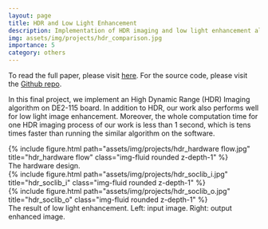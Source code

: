 ```yaml
---
layout: page
title: HDR and Low Light Enhancement
description: Implementation of HDR imaging and low light enhancement algorithms on a FPGA board.
img: assets/img/projects/hdr_comparison.jpg
importance: 5
category: others
---
```


To read the full paper, please visit <a href="https://kevinchang73.github.io/assets/pdf/hdr.pdf">here</a>. For the source code, please visit the <a href="https://github.com/ChienKaiMa/2020Fall-NTUEE-DCLAB/tree/master/final">Github repo</a>.

In this final project, we implement an High Dynamic Range (HDR) Imaging algorithm on DE2-115 board. In addition to HDR, our work also performs well for low light image enhancement. Moreover, the whole computation time for one HDR imaging process of our work is less than 1 second, which is tens times faster than running the similar algorithm on the software.

<div class="row justify-content-md-center">
    <div class="col-sm-8 mt-3 mt-md-0">
        {% include figure.html path="assets/img/projects/hdr_hardware flow.jpg" title="hdr_hardware flow" class="img-fluid rounded z-depth-1" %}
    </div>
</div>
<div class="caption">
    The hardware design.
</div>

<div class="row">
    <div class="col-sm mt-3 mt-md-0">
        {% include figure.html path="assets/img/projects/hdr_soclib_i.jpg" title="hdr_soclib_i" class="img-fluid rounded z-depth-1" %}
    </div>
    <div class="col-sm mt-3 mt-md-0">
        {% include figure.html path="assets/img/projects/hdr_soclib_o.jpg" title="hdr_soclib_o" class="img-fluid rounded z-depth-1" %}
    </div>
</div>
<div class="caption">
    The result of low light enhancement. Left: input image. Right: output enhanced image.
</div>
